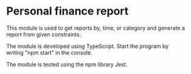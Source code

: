 # Personal finance report

This module is used to get reports by, time, or category and generate a report from given constraints.


The module is developed using TypeScript. Start the program by writing "npm start" in the console.

The module is tested using the npm library Jest.